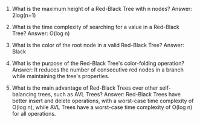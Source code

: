1. What is the maximum height of a Red-Black Tree with n nodes?
Answer: 2log(n+1)

2. What is the time complexity of searching for a value in a Red-Black Tree?
Answer: O(log n)

3. What is the color of the root node in a valid Red-Black Tree?
Answer: Black

4. What is the purpose of the Red-Black Tree's color-folding operation?
Answer: It reduces the number of consecutive red nodes in a branch while maintaining the tree's properties.

5. What is the main advantage of Red-Black Trees over other self-balancing trees, such as AVL Trees?
Answer: Red-Black Trees have better insert and delete operations, with a worst-case time complexity of O(log n), while AVL Trees have a worst-case time complexity of O(log n) for all operations.